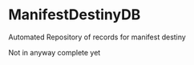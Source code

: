# ManifestDestinyDB
Automated Repository of records for manifest destiny

Not in anyway complete yet 
